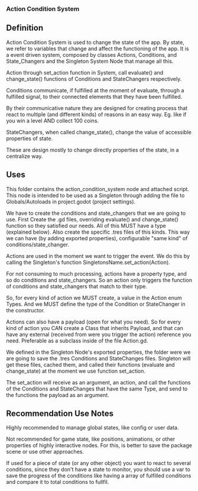 ### Action Condition System
## Definition

Action Condition System is used to change the state of the app. By state, we refer to variables that change and affect the functioning of the app. 
It is a event driven system, composed by classes Actions, Conditions, and State_Changers and the Singleton System Node that manage all this.

Action through set_action function in System, call evaluate() and change_state() functions of Conditions and StateChangers respectively. 

Conditions communicate, if fulfilled at the moment of evaluate, through a fulfilled signal, to their connected elements that they have been fulfilled. 

By their communicative nature they are designed for creating process that react to multiple (and different kinds) of reasons in an easy way. Eg. like if you win a level AND collect 100 coins.

StateChangers, when called change_state(), change the value of accessible properties of state. 

These are design mostly to change directly properties of the state, in a centralize way. 

## Uses

This folder contains the action_condition_system node and attached script. This node is intended to be used as a Singleton through adding the file to Globals/Autoloads in project.godot (project settings). 

We have to create the conditions and state_changers that we are going to use. First Create the .gd files, overriding evaluate() and change_state() function so they satisfied our needs. All of this MUST have a type (explained below). Also create the specific .tres files of this kinds. This way we can have (by adding exported properties), configurable "same kind" of conditions/state_changer. 

Actions are used in the moment we want to trigger the event. We do this by calling the Singleton's function SingletonsName.set_action(Action). 

For not consuming to much processing, actions have a property type, and so do conditions and state_changers. So an action only triggers the function of conditions and state_changers that match to their type.  

So, for every kind of action we MUST create, a value in the Action enum Types. And we MUST define the type of the Condition or StateChanger in the constructor. 

Actions can also have a payload (open for what you need). So for every kind of action you CAN create a Class that inherits Payload, and that can have any external (received from were you trigger the action) reference you need. Preferable as a subclass inside of the file Action.gd.

We defined in the Singleton Node's exported properties, the folder were we are going to save the .tres Conditions and StateChanges files. Singleton will get these files, cached them, and called their functions (evaluate and change_state) at the moment we use function set_action. 

The set_action will receive as an argument, an action, and call the functions of the Conditions and StateChanges that have the same Type, and send to the functions the payload as an argument. 

## Recommendation Use Notes

Highly recommended to manage global states, like config or user data. 

Not recommended for game state, like positions, animations, or other properties of highly interactive nodes. For this, is better to save the package scene or use other approaches.     

If used for a piece of state (or any other object) you want to react to several conditions, since they don't have a state to monitor, you should use a var to save the progress of the conditions like having a array of fulfilled conditions and compare it to total conditions to fullfil. 